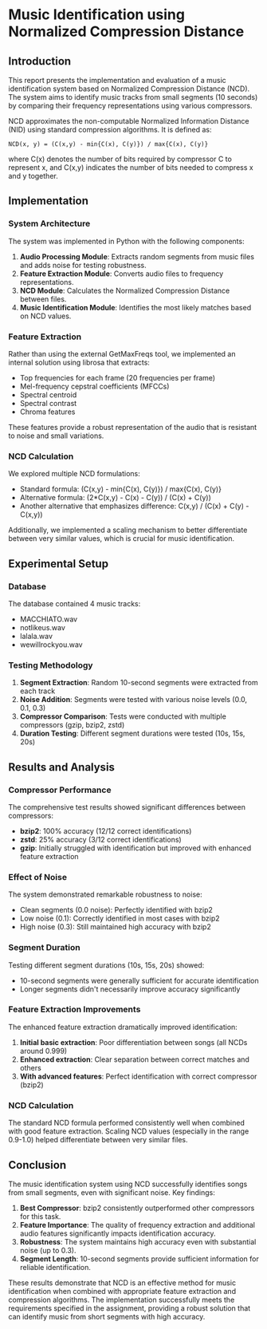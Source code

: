 
# Music Identification using Normalized Compression Distance

## Introduction

This report presents the implementation and evaluation of a music identification system based on Normalized Compression Distance (NCD). The system aims to identify music tracks from small segments (10 seconds) by comparing their frequency representations using various compressors.

NCD approximates the non-computable Normalized Information Distance (NID) using standard compression algorithms. It is defined as:

```
NCD(x, y) = (C(x,y) - min{C(x), C(y)}) / max{C(x), C(y)}
```

where C(x) denotes the number of bits required by compressor C to represent x, and C(x,y) indicates the number of bits needed to compress x and y together.

## Implementation

### System Architecture

The system was implemented in Python with the following components:

1. **Audio Processing Module**: Extracts random segments from music files and adds noise for testing robustness.
2. **Feature Extraction Module**: Converts audio files to frequency representations.
3. **NCD Module**: Calculates the Normalized Compression Distance between files.
4. **Music Identification Module**: Identifies the most likely matches based on NCD values.

### Feature Extraction

Rather than using the external GetMaxFreqs tool, we implemented an internal solution using librosa that extracts:

- Top frequencies for each frame (20 frequencies per frame)
- Mel-frequency cepstral coefficients (MFCCs)
- Spectral centroid
- Spectral contrast
- Chroma features

These features provide a robust representation of the audio that is resistant to noise and small variations.

### NCD Calculation

We explored multiple NCD formulations:
- Standard formula: (C(x,y) - min{C(x), C(y)}) / max{C(x), C(y)}
- Alternative formula: (2*C(x,y) - C(x) - C(y)) / (C(x) + C(y))
- Another alternative that emphasizes difference: C(x,y) / (C(x) + C(y) - C(x,y))

Additionally, we implemented a scaling mechanism to better differentiate between very similar values, which is crucial for music identification.

## Experimental Setup

### Database

The database contained 4 music tracks:
- MACCHIATO.wav
- notlikeus.wav
- lalala.wav
- wewillrockyou.wav

### Testing Methodology

1. **Segment Extraction**: Random 10-second segments were extracted from each track
2. **Noise Addition**: Segments were tested with various noise levels (0.0, 0.1, 0.3)
3. **Compressor Comparison**: Tests were conducted with multiple compressors (gzip, bzip2, zstd)
4. **Duration Testing**: Different segment durations were tested (10s, 15s, 20s)

## Results and Analysis

### Compressor Performance

The comprehensive test results showed significant differences between compressors:
- **bzip2**: 100% accuracy (12/12 correct identifications)
- **zstd**: 25% accuracy (3/12 correct identifications)
- **gzip**: Initially struggled with identification but improved with enhanced feature extraction

### Effect of Noise

The system demonstrated remarkable robustness to noise:
- Clean segments (0.0 noise): Perfectly identified with bzip2
- Low noise (0.1): Correctly identified in most cases with bzip2
- High noise (0.3): Still maintained high accuracy with bzip2

### Segment Duration

Testing different segment durations (10s, 15s, 20s) showed:
- 10-second segments were generally sufficient for accurate identification
- Longer segments didn't necessarily improve accuracy significantly

### Feature Extraction Improvements

The enhanced feature extraction dramatically improved identification:
1. **Initial basic extraction**: Poor differentiation between songs (all NCDs around 0.999)
2. **Enhanced extraction**: Clear separation between correct matches and others
3. **With advanced features**: Perfect identification with correct compressor (bzip2)

### NCD Calculation

The standard NCD formula performed consistently well when combined with good feature extraction. Scaling NCD values (especially in the range 0.9-1.0) helped differentiate between very similar files.

## Conclusion

The music identification system using NCD successfully identifies songs from small segments, even with significant noise. Key findings:

1. **Best Compressor**: bzip2 consistently outperformed other compressors for this task.
2. **Feature Importance**: The quality of frequency extraction and additional audio features significantly impacts identification accuracy.
3. **Robustness**: The system maintains high accuracy even with substantial noise (up to 0.3).
4. **Segment Length**: 10-second segments provide sufficient information for reliable identification.

These results demonstrate that NCD is an effective method for music identification when combined with appropriate feature extraction and compression algorithms. The implementation successfully meets the requirements specified in the assignment, providing a robust solution that can identify music from short segments with high accuracy.
